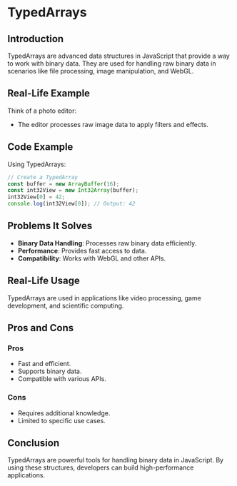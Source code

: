 # TypedArrays

## Introduction
TypedArrays are advanced data structures in JavaScript that provide a way to work with binary data. They are used for handling raw binary data in scenarios like file processing, image manipulation, and WebGL.

## Real-Life Example
Think of a photo editor:
- The editor processes raw image data to apply filters and effects.

## Code Example
Using TypedArrays:
```javascript
// Create a TypedArray
const buffer = new ArrayBuffer(16);
const int32View = new Int32Array(buffer);
int32View[0] = 42;
console.log(int32View[0]); // Output: 42
```

## Problems It Solves
- **Binary Data Handling**: Processes raw binary data efficiently.
- **Performance**: Provides fast access to data.
- **Compatibility**: Works with WebGL and other APIs.

## Real-Life Usage
TypedArrays are used in applications like video processing, game development, and scientific computing.

## Pros and Cons
### Pros
- Fast and efficient.
- Supports binary data.
- Compatible with various APIs.

### Cons
- Requires additional knowledge.
- Limited to specific use cases.

## Conclusion
TypedArrays are powerful tools for handling binary data in JavaScript. By using these structures, developers can build high-performance applications.
